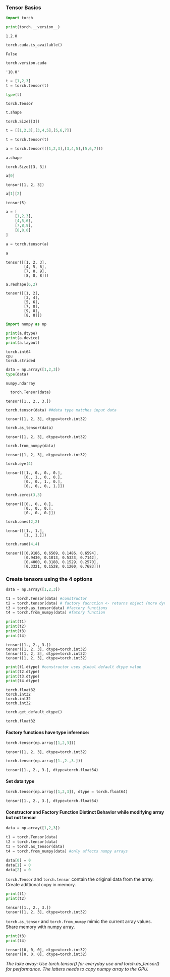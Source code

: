 
### Tensor Basics


```python
import torch
```


```python
print(torch.__version__)
```

    1.2.0
    


```python
torch.cuda.is_available()
```




    False




```python
torch.version.cuda
```




    '10.0'




```python
t = [1,2,3]
t = torch.tensor(t)
```


```python
type(t)
```




    torch.Tensor




```python
t.shape
```




    torch.Size([3])




```python
t = [[1,2,3],[3,4,5],[5,6,7]]
```


```python
t = torch.tensor(t)
```


```python
a = torch.tensor(([1,2,3],[3,4,5],[5,6,7]))
```


```python
a.shape
```




    torch.Size([3, 3])




```python
a[0]
```




    tensor([1, 2, 3])




```python
a[1][2]
```




    tensor(5)




```python
a = [
    [1,2,3],
    [4,5,6],
    [7,8,9],
    [8,8,8]
]
```


```python
a = torch.tensor(a)
```


```python
a
```




    tensor([[1, 2, 3],
            [4, 5, 6],
            [7, 8, 9],
            [8, 8, 8]])




```python
a.reshape(6,2)
```




    tensor([[1, 2],
            [3, 4],
            [5, 6],
            [7, 8],
            [9, 8],
            [8, 8]])




```python
import numpy as np 
```


```python
print(a.dtype)
print(a.device)
print(a.layout)
```

    torch.int64
    cpu
    torch.strided
    


```python
data = np.array([1,2,3])
type(data)
```




    numpy.ndarray




```python
  torch.Tensor(data)
```




    tensor([1., 2., 3.])




```python
torch.tensor(data) ##data type matches input data
```




    tensor([1, 2, 3], dtype=torch.int32)




```python
torch.as_tensor(data)
```




    tensor([1, 2, 3], dtype=torch.int32)




```python
torch.from_numpy(data)
```




    tensor([1, 2, 3], dtype=torch.int32)




```python
torch.eye(4)
```




    tensor([[1., 0., 0., 0.],
            [0., 1., 0., 0.],
            [0., 0., 1., 0.],
            [0., 0., 0., 1.]])




```python
torch.zeros(3,3)
```




    tensor([[0., 0., 0.],
            [0., 0., 0.],
            [0., 0., 0.]])




```python
torch.ones(2,2)
```




    tensor([[1., 1.],
            [1., 1.]])




```python
torch.rand(4,4)
```




    tensor([[0.9186, 0.6569, 0.1486, 0.6594],
            [0.9430, 0.1013, 0.5323, 0.7142],
            [0.4000, 0.3188, 0.1529, 0.2570],
            [0.3321, 0.1528, 0.1200, 0.7683]])



### Create tensors using the 4 options 


```python
data = np.array([1,2,3])
```


```python
t1 = torch.Tensor(data) #constructor
t2 = torch.tensor(data) # factory fucnction <- returns object (more dynamic object creation)
t3 = torch.as_tensor(data) #factory functions
t4 = torch.from_numpy(data) #fatory function
```


```python
print(t1)
print(t2)
print(t3)
print(t4)
```

    tensor([1., 2., 3.])
    tensor([1, 2, 3], dtype=torch.int32)
    tensor([1, 2, 3], dtype=torch.int32)
    tensor([1, 2, 3], dtype=torch.int32)
    


```python
print(t1.dtype) #constructor uses global default dtype value
print(t2.dtype)
print(t3.dtype)
print(t4.dtype)
```

    torch.float32
    torch.int32
    torch.int32
    torch.int32
    


```python
torch.get_default_dtype()
```




    torch.float32



#### Factory functions have type inference:


```python
torch.tensor(np.array([1,2,3]))
```




    tensor([1, 2, 3], dtype=torch.int32)




```python
torch.tensor(np.array([1.,2.,3.]))
```




    tensor([1., 2., 3.], dtype=torch.float64)



#### Set data type


```python
torch.tensor(np.array([1,2,3]), dtype = torch.float64)
```




    tensor([1., 2., 3.], dtype=torch.float64)



#### Constructor and Factory Function Distinct Behavior while modifying array but not tensor



```python
data = np.array([1,2,3])
```


```python
t1 = torch.Tensor(data)
t2 = torch.tensor(data)
t3 = torch.as_tensor(data)
t4 = torch.from_numpy(data) #only affects numpy arrays
```


```python
data[0] = 0
data[1] = 0 
data[2] = 0
```

`torch.Tensor` and `torch.tensor` contain the original data from the array. Create adittional copy in memory.


```python
print(t1)
print(t2)
```

    tensor([1., 2., 3.])
    tensor([1, 2, 3], dtype=torch.int32)
    

`torch.as_tensor` and `torch.from_numpy` mimic the current array values. Share memory with numpy array.


```python
print(t3)
print(t4)
```

    tensor([0, 0, 0], dtype=torch.int32)
    tensor([0, 0, 0], dtype=torch.int32)
    

*The take away: Use torch.tensor() for everyday use and torch.as_tensor() for performance.
The latters needs to copy numpy array to the GPU.*
